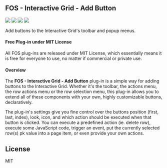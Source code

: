 ## FOS - Interactive Grid - Add Button

![](https://img.shields.io/badge/Plug--in_Type-Dynamic_Action-orange.svg) ![](https://img.shields.io/badge/APEX-19.2-success.svg) ![](https://img.shields.io/badge/APEX-20.1-success.svg) ![](https://img.shields.io/badge/APEX-20.2-success.svg)

Add buttons to the Interactive Grid's toolbar and popup menus.
<h4>Free Plug-in under MIT License</h4>
<p>
All FOS plug-ins are released under MIT License, which essentially means it is free for everyone to use, no matter if commercial or private use.
</p>
<h4>Overview</h4>
<p>
    The <strong>FOS - Interactive Grid - Add Button</strong> plug-in is a simple way for adding buttons to the Interactive Grid. Whether it's the toolbar, the actions menu, the row actions menu or the row selection menu, this plug-in allows you to extend all of these components with your own, highly customizable buttons, declaratively.
</p>
<p>
    The plug-in's settings give you fine control over the buttons position (first, last, index), look, icon, and which action should be executed when that button is clicked. You can execute a predefined action (ie. delete row), execute some JavaScript code, trigger an event, put the currently selected row(s) pk value into a page item, or even provide your own actions.
</p>

## License

MIT

